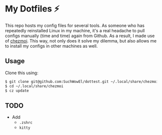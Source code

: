 # My Dotfiles ⚡

This repo hosts my config files for several tools. As someone who has repeatedly
reinstalled Linux in my machine, it's a real headache to pull configs manually
(time and time) again from Github. As a result, I made use of
[chezmoi](https://github.com/twpayne/chezmoi). This way, not only does it solve
my dilemma, but also allows me to install my configs in other machines as well.

## Usage

Clone this using:

```bash
$ git clone git@github.com:SuchWowEl/dottest.git ~/.local/share/chezmoi
$ cd ~/.local/share/chezmoi
$ cz update
```

## TODO

- Add
  - `.zshrc`
  - `kitty`
